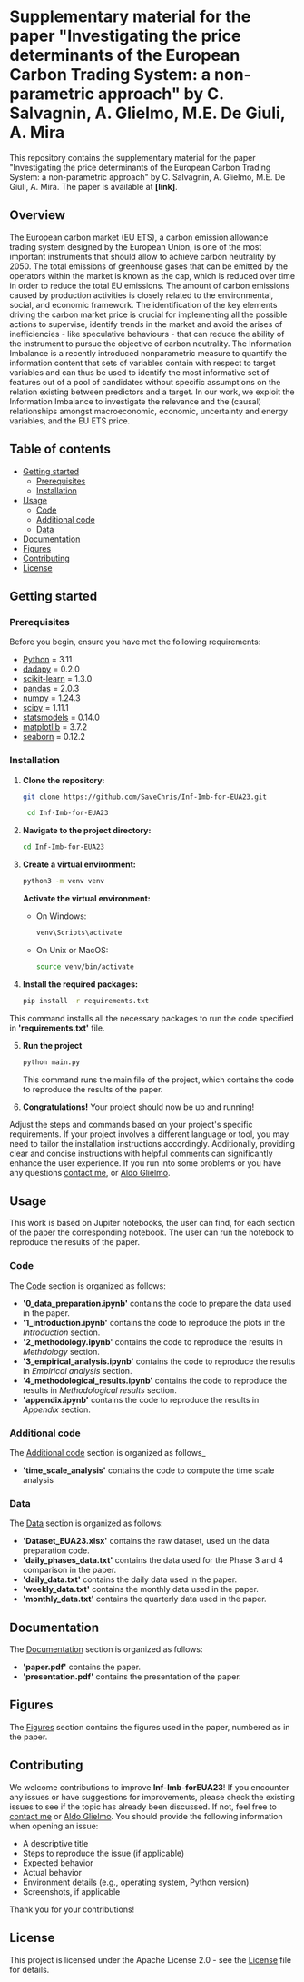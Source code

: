 # Supplementary material for the paper "Investigating the price determinants of the European Carbon Trading System: a non-parametric approach" by C. Salvagnin, A. Glielmo, M.E. De Giuli, A. Mira
This repository contains the supplementary material for the paper "Investigating the price determinants of the European Carbon Trading System: a non-parametric approach" by C. Salvagnin, A. Glielmo, M.E. De Giuli, A. Mira. The paper is available at **[link]**.

## Overview
The European carbon market (EU ETS), a carbon emission allowance trading system designed by the European Union, is one of the most important instruments that should allow to achieve carbon neutrality by 2050. The total emissions of greenhouse gases that can be emitted by the operators within the market is known as the cap, which is reduced over time in order to reduce the total EU emissions. The amount of carbon emissions caused by production activities is closely related to the environmental, social, and economic framework. The identification of the key elements driving the carbon market price is crucial for implementing all the possible actions to supervise, identify trends in the market and avoid the arises of inefficiencies - like speculative behaviours - that can reduce the ability of the instrument to pursue the objective of carbon neutrality. The Information Imbalance is a recently introduced nonparametric measure to quantify the information content that sets of variables contain with respect to target variables and can thus be used to identify the most informative set of features out of a pool of candidates without specific assumptions on the relation existing between predictors and a target. In our work, we exploit the Information Imbalance to investigate the relevance and the (causal) relationships amongst macroeconomic, economic, uncertainty and energy variables, and the EU ETS price.

## Table of contents
- [Getting started](#getting-started)
  - [Prerequisites](#prerequisites)
  - [Installation](#installation)
- [Usage](#usage)
  - [Code](#code)
  - [Additional code](#additional-code)
  - [Data](#data)
- [Documentation](#documentation)
- [Figures](#figures)
- [Contributing](#contributing)
- [License](#license)

## Getting started

### Prerequisites
Before you begin, ensure you have met the following requirements:
- [Python](https://www.python.org/) = 3.11
- [dadapy](https://dadapy.readthedocs.io/en/latest/#) = 0.2.0
- [scikit-learn](https://scikit-learn.org/stable/) = 1.3.0
- [pandas](https://pandas.pydata.org/) = 2.0.3
- [numpy](https://numpy.org/) = 1.24.3
- [scipy](https://www.scipy.org/) = 1.11.1
- [statsmodels](https://www.statsmodels.org/stable/index.html) = 0.14.0
- [matplotlib](https://matplotlib.org/) = 3.7.2
- [seaborn](https://seaborn.pydata.org/) = 0.12.2

### Installation
1. **Clone the repository:**

   ```bash
   git clone https://github.com/SaveChris/Inf-Imb-for-EUA23.git

    cd Inf-Imb-for-EUA23
    ```
2. **Navigate to the project directory:**

   ```bash
   cd Inf-Imb-for-EUA23
   ```

3. **Create a virtual environment:**

   ```bash
   python3 -m venv venv
   ```
   **Activate the virtual environment:**
    - On Windows:
        ```bash
        venv\Scripts\activate
        ```
    - On Unix or MacOS:
        ```bash
        source venv/bin/activate
        ```

4. **Install the required packages:**

   ```bash
   pip install -r requirements.txt
   ```
This command installs all the necessary packages to run the code specified in **'requirements.txt'** file.

5. **Run the project**

   ```bash
   python main.py
   ```
   This command runs the main file of the project, which contains the code to reproduce the results of the paper.

6. **Congratulations!**
Your project should now be up and running!

Adjust the steps and commands based on your project's specific requirements. If your project involves a different language or tool, you may need to tailor the installation instructions accordingly. Additionally, providing clear and concise instructions with helpful comments can significantly enhance the user experience. If you run into some problems or you have any questions [contact me](mailto:c.salvagnin@unibs.it), or [Aldo Glielmo](mailto:aldo.glielmo@gmail.com).

## Usage
This work is based on Jupiter notebooks, the user can find, for each section of the paper the corresponding notebook. The user can run the notebook to reproduce the results of the paper.

### Code
The [Code](#code) section is organized as follows:
- **'0_data_preparation.ipynb'** contains the code to prepare the data used in the paper.
- **'1_introduction.ipynb'** contains the code to reproduce the plots in the *Introduction* section.
- **'2_methodology.ipynb'** contains the code to reproduce the results in *Methdology* section.
- **'3_empirical_analysis.ipynb'** contains the code to reproduce the results in *Empirical analysis* section.
- **'4_methodological_results.ipynb'** contains the code to reproduce the results in *Methodological results* section.
- **'appendix.ipynb'** contains the code to reproduce the results in *Appendix* section.

### Additional code
The [Additional code](#additional-code) section is organized as follows_
- **'time_scale_analysis'** contains the code to compute the time scale analysis

### Data
The [Data](#data) section is organized as follows:
- **'Dataset_EUA23.xlsx'** contains the raw dataset, used un the data preparation code.
- **'daily_phases_data.txt'** contains the data used for the Phase 3 and 4 comparison in the paper.
- **'daily_data.txt'** contains the daily data used in the paper.
- **'weekly_data.txt'** contains the monthly data used in the paper.
- **'monthly_data.txt'** contains the quarterly data used in the paper.

## Documentation
The [Documentation](#documentation) section is organized as follows:
- **'paper.pdf'** contains the paper.
- **'presentation.pdf'** contains the presentation of the paper.

## Figures
The [Figures](#figures) section contains the figures used in the paper, numbered as in the paper.

## Contributing
We welcome contributions to improve **Inf-Imb-forEUA23**!
If you encounter any issues or have suggestions for improvements, please check the existing issues to see if the topic has already been discussed. If not, feel free to [contact me](mailto:c.salvagnin@unibs.it) or [Aldo Glielmo](mailto:aldo.glielmo@gmail.com).
You should provide the following information when opening an issue:

- A descriptive title
- Steps to reproduce the issue (if applicable)
- Expected behavior
- Actual behavior
- Environment details (e.g., operating system, Python version)
- Screenshots, if applicable

Thank you for your contributions!

## License
This project is licensed under the Apache License 2.0 - see the [License](LICENSE.txt) file for details.